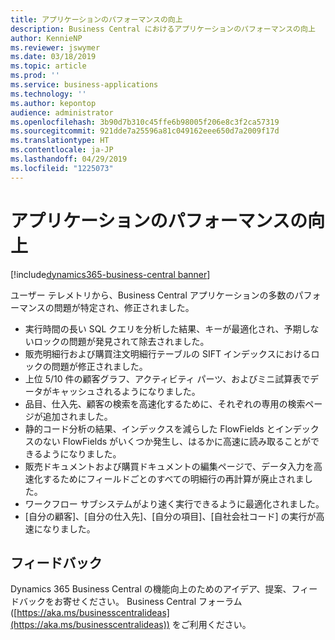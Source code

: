```yaml
---
title: アプリケーションのパフォーマンスの向上
description: Business Central におけるアプリケーションのパフォーマンスの向上
author: KennieNP
ms.reviewer: jswymer
ms.date: 03/18/2019
ms.topic: article
ms.prod: ''
ms.service: business-applications
ms.technology: ''
ms.author: kepontop
audience: administrator
ms.openlocfilehash: 3b90d7b310c45ffe6b98005f206e8c3f2ca57319
ms.sourcegitcommit: 921dde7a25596a81c049162eee650d7a2009f17d
ms.translationtype: HT
ms.contentlocale: ja-JP
ms.lasthandoff: 04/29/2019
ms.locfileid: "1225073"
---
```

# <a name="application-performance-improvements"></a>アプリケーションのパフォーマンスの向上

[!include[dynamics365-business-central banner](../includes/dynamics365-business-central.md)]

ユーザー テレメトリから、Business Central アプリケーションの多数のパフォーマンスの問題が特定され、修正されました。

- 実行時間の長い SQL クエリを分析した結果、キーが最適化され、予期しないロックの問題が発見されて除去されました。
- 販売明細行および購買注文明細行テーブルの SIFT インデックスにおけるロックの問題が修正されました。
- 上位 5/10 件の顧客グラフ、アクティビティ パーツ、およびミニ試算表でデータがキャッシュされるようになりました。
- 品目、仕入先、顧客の検索を高速化するために、それぞれの専用の検索ページが追加されました。
- 静的コード分析の結果、インデックスを減らした FlowFields とインデックスのない FlowFields がいくつか発生し、はるかに高速に読み取ることができるようになりました。
- 販売ドキュメントおよび購買ドキュメントの編集ページで、データ入力を高速化するためにフィールドごとのすべての明細行の再計算が廃止されました。
- ワークフロー サブシステムがより速く実行できるように最適化されました。
- [自分の顧客]、[自分の仕入先]、[自分の項目]、[自社会社コード] の実行が高速になりました。

## <a name="tell-us-what-you-think"></a>フィードバック

Dynamics 365 Business Central の機能向上のためのアイデア、提案、フィードバックをお寄せください。 Business Central フォーラム ([https://aka.ms/businesscentralideas](https://aka.ms/businesscentralideas)) をご利用ください。
